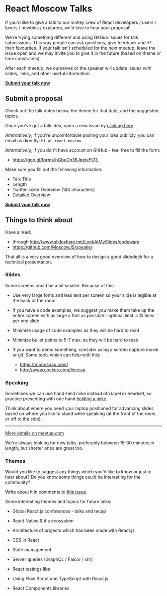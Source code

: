 # React Moscow Talks

If you'd like to give a talk to our motley crew of React developers / users / lovers / newbies / explorers, we'd love to hear your proposal!

We're trying something different and using GitHub Issues for talk submissions. This way people can ask questions, give feedback and +1 their favourites. If your talk isn't scheduled for the next meetup, leave the issue open and we may invite you to give it in the future (based on theme or time constraints).

After each meetup, we ourselves or the speaker will update issues with slides, links, and other useful information.

[**Submit your talk now**](https://github.com/ReactMoscow/talks/issues/new)

## Submit a proposal

Check out the talk dates below, the theme for that date, and the suggested topics.

Once you've got a talk idea, open a new Issue by [clicking here](https://github.com/ReactMoscow/talks/issues/new).

_Alternatively_, if you're uncomfortable posting your idea publicly, you can email us directly: `hi at react.moscow`

_Alternatively_, if you don't have account on GitHub - feel free to fill the form:

+ https://goo.gl/forms/hGbuCn35JpetxFt73

Make sure you fill out the following information:

* Talk Title
* Length
* Twitter-sized Overview (140 characters)
* Detailed Overview

[**Submit your talk now**](https://github.com/ReactMoscow/talks/issues/new)

## Things to think about

Have a read:

+ through http://www.slideshare.net/LookAtMySlides/codeware
+ https://github.com/MoscowJS/speaker

That all is a very good overview of how to design a good slidedeck for a technical presentation.

### Slides

Some screens could be a bit smaller. Because of this:

+ Use very large fonts and less text per screen so your slide is legible at the back of the room

+ If you have a code examples, we suggest you make them take up the entire screen with as large a font as possible - optimal limit is 13 lines per one slide

+ Minimize usage of code examples as they will be hard to read

+ Minimize bullet points to 5-7 max. as they will be hard to read

+ If you want to demo something, consider using a screen capture movie or gif. Some tools which can help with this:

  + https://monosnap.com/
  + http://www.cockos.com/licecap

### Speaking

Sometimes we can use hand-held mike instead ofa lapel or headset, so practice presenting with one hand [holding a mike](http://assets.nydailynews.com/polopoly_fs/1.1523784.1384980457!/img/httpImage/image.jpg_gen/derivatives/article_970/hug.jpg).

Think about where you need your laptop positioned for advancing slides based on where you like to stand while speaking (at the front of the room, or off to the side).

---

[More details on meetup.com](http://www.meetup.com/React-Moscow-Meetup/)

We're always looking for new talks, preferably between 15-30 minutes in length, but shorter ones are great too.

### Themes

Would you like to suggest any things which you'd like to know or just to hear about? Do you know some things could be interesting for the community?

Write about it in comments to [this issue](https://github.com/ReactMoscow/talks/issues/2).

Some interesting themes and topics for future talks:

+ Global React.js conferences - talks and recap

+ React Native & it's ecosystem

+ Architecture of projects which has been made with React.js

+ CSS in React

+ State management

+ Server queries (GraphQL / Falcor / xhr)

+ React testings libs

+ Using Flow Script and TypeScript with React.js

+ React Components libraries
